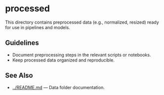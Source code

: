 # processed

This directory contains preprocessed data (e.g., normalized, resized) ready for use in pipelines and models.

## Guidelines

- Document preprocessing steps in the relevant scripts or notebooks.
- Keep processed data organized and reproducible.

## See Also

- [../README.md](../README.md) — Data folder documentation.
